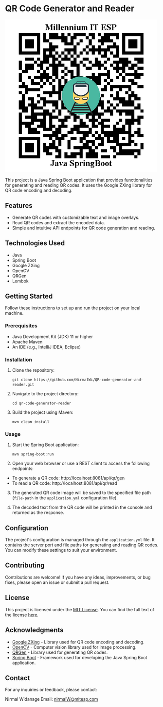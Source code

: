 # QR Code Generator and Reader

![QR Code Generator and Reader](QR_code.png)

This project is a Java Spring Boot application that provides functionalities for generating and reading QR codes. It uses the Google ZXing library for QR code encoding and decoding.

## Features

- Generate QR codes with customizable text and image overlays.
- Read QR codes and extract the encoded data.
- Simple and intuitive API endpoints for QR code generation and reading.


## Technologies Used

- Java
- Spring Boot
- Google ZXing
- OpenCV
- QRGen
- Lombok


## Getting Started

Follow these instructions to set up and run the project on your local machine.


### Prerequisites

- Java Development Kit (JDK) 11 or higher
- Apache Maven
- An IDE (e.g., IntelliJ IDEA, Eclipse)


### Installation

1. Clone the repository:

   ```shell
   git clone https://github.com/NirmalWi/QR-code-generator-and-reader.git
   
2. Navigate to the project directory:

   ```shell
   cd qr-code-generator-reader
   
3. Build the project using Maven:

   ```shell
   mvn clean install

### Usage

1. Start the Spring Boot application:

   ```shell
   mvn spring-boot:run

2. Open your web browser or use a REST client to access the following endpoints:

- To generate a QR code: http://localhost:8081/api/qr/gen
- To read a QR code: http://localhost:8081/api/qr/read
   
3. The generated QR code image will be saved to the specified file path (`file-path` in the `application.yml` configuration file).

4. The decoded text from the QR code will be printed in the console and returned as the response.
   
   
## Configuration

The project's configuration is managed through the `application.yml` file. It contains the server port and file paths for generating and reading QR codes. You can modify these settings to suit your environment.
   
## Contributing

Contributions are welcome! If you have any ideas, improvements, or bug fixes, please open an issue or submit a pull request.
   
## License

This project is licensed under the [MIT License](LICENSE). You can find the full text of the license [here](https://opensource.org/licenses/MIT).


## Acknowledgments

- [Google ZXing](https://github.com/zxing/zxing) - Library used for QR code encoding and decoding.
- [OpenCV](https://opencv.org/) - Computer vision library used for image processing.
- [QRGen](https://github.com/kenglxn/QRGen) - Library used for generating QR codes.
- [Spring Boot](https://spring.io/projects/spring-boot) - Framework used for developing the Java Spring Boot application.



## Contact

For any inquiries or feedback, please contact:

Nirmal Widanage
Email: nirmalW@mitesp.com
